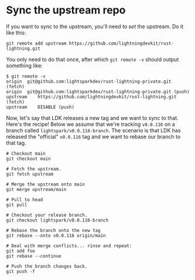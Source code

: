 # Sync the upstream repo

If you want to sync to the upstream, you'll need to _set_ the upstream. Do it like this:

```
git remote add upstream https://github.com/lightningdevkit/rust-lightning.git
```

You only need to do that once, after which `git remote -v` should output something like:

```
$ git remote -v
origin	git@github.com:lightsparkdev/rust-lightning-private.git (fetch)
origin	git@github.com:lightsparkdev/rust-lightning-private.git (push)
upstream	https://github.com/lightningdevkit/rust-lightning.git (fetch)
upstream	DISABLE (push)
```

Now, let's say that LDK releases a new tag and we want to sync to that. Here's the recipe! Below we assume that we're tracking `v0.0.116` on a branch called `lightspark/v0.0.116-branch`. The scenario is that LDK has released the "official" `v0.0.116` tag and we want to rebase our branch to that tag.

```
# Checkout main
git checkout main

# Fetch the upstream.
git fetch upstream

# Merge the upstream onto main
git merge upstream/main

# Pull to head
git pull

# Checkout your release branch.
git checkout lightspark/v0.0.116-branch

# Rebase the branch onto the new tag
git rebase --onto v0.0.116 origin/main

# Deal with merge conflicts... rinse and repeat:
git add foo
git rebase --continue

# Push the branch changes back.
git push -f
```
